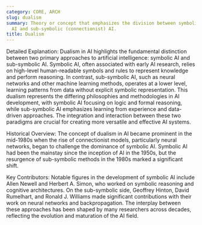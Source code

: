 ```yaml
---
category: CORE, ARCH
slug: dualism
summary: Theory or concept that emphasizes the division between symbolic (classical)
  AI and sub-symbolic (connectionist) AI.
title: Dualism
---
```


Detailed Explanation:
Dualism in AI highlights the fundamental distinction between two primary approaches to artificial intelligence: symbolic AI and sub-symbolic AI. Symbolic AI, often associated with early AI research, relies on high-level human-readable symbols and rules to represent knowledge and perform reasoning. In contrast, sub-symbolic AI, such as neural networks and other machine learning methods, operates at a lower level, learning patterns from data without explicit symbolic representation. This dualism represents the differing philosophies and methodologies in AI development, with symbolic AI focusing on logic and formal reasoning, while sub-symbolic AI emphasizes learning from experience and data-driven approaches. The integration and interaction between these two paradigms are crucial for creating more versatile and effective AI systems.

Historical Overview:
The concept of dualism in AI became prominent in the mid-1980s when the rise of connectionist models, particularly neural networks, began to challenge the dominance of symbolic AI. Symbolic AI had been the mainstay since the inception of AI in the 1950s, but the resurgence of sub-symbolic methods in the 1980s marked a significant shift.

Key Contributors:
Notable figures in the development of symbolic AI include Allen Newell and Herbert A. Simon, who worked on symbolic reasoning and cognitive architectures. On the sub-symbolic side, Geoffrey Hinton, David Rumelhart, and Ronald J. Williams made significant contributions with their work on neural networks and backpropagation. The interplay between these approaches has been shaped by many researchers across decades, reflecting the evolution and maturation of the AI field.